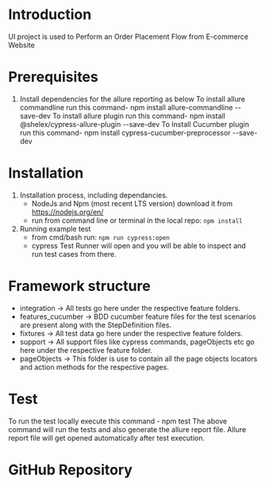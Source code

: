 # Introduction 
UI project is used to Perform an Order Placement Flow from E-commerce Website

# Prerequisites
1. Install dependencies for the allure reporting as below
  To install allure commandline run this command- npm install allure-commandline --save-dev
  To install allure plugin run this command- npm install @shelex/cypress-allure-plugin --save-dev
  To Install Cucumber plugin run this command- npm install cypress-cucumber-preprocessor --save-dev

# Installation
1. Installation process, including dependancies. 
    * NodeJs and Npm (most recent LTS version) download it from https://nodejs.org/en/
    * run from command line or terminal in the local repo: `npm install` 
2. Running example test
    * from cmd/bash run: `npm run cypress:open`
    * cypress Test Runner will open and you will be able to inspect and run test cases from there.

# Framework structure
* integration -> All tests go here under the respective feature folders.
* features_cucumber -> BDD cucumber feature files for the test scenarios are present along with the StepDefinition files.
* fixtures -> All test data go here under the respective feature folders.
* support -> All support files like cypress commands, pageObjects etc go here under the respective feature folder.
* pageObjects -> This folder is use to contain all the page objects locators and action methods for the respective pages.

# Test
To run the test locally execute this command - npm test
The above command will run the tests and also generate the allure report file. Allure report file will get opened automatically after test execution. 

# GitHub Repository




